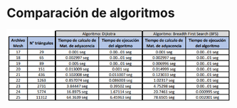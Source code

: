 # Comparación de algoritmos

![Tabla_Comparativa](https://github.com/r3gor/CG-T07-CornerTable/blob/master/Comparacion_Algoritmos.png)
